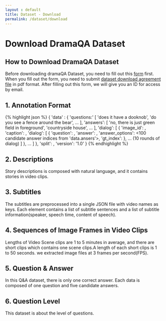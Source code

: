 ```yaml
---
layout : default
title: Dataset - Download
permalink: /dataset/download
---
```


<link rel="stylesheet" href="/assets/css/dataset.css">

<div class="download content-container">
  <h1 class = "content-title">
    Download DramaQA Dataset
  </h1>
  <div class = "content-subcontainer">
      <h2 class="content-subtitle">
        How to Download DramaQA Dataset
      </h2>
      <p class="content-item">
        Before downloading dramaQA Dataset, you need to fill out this <a id="download_link" href="https://docs.google.com/forms/d/e/1FAIpQLSdqQTHp6-AiNQijHhcPAPvFV_6TFer06e6aWG1l_jRhRo2E5w/viewform">form</a> first. 
        When you fill out the form, you need to submit <a id="download_link" href="/assets/dramaqa_download_agreement.docx">dataset download agreement file</a> in pdf format.
        After filling out this form, we will give you an ID for access by email.
      </p>
  </div>
  <div class = "content-subcontainer">
    <h2 class="content-subtitle">
      1. Annotation Format
    </h2>
    <div class="content-item">
      <div class="dataset-field">
        {% highlight json  %}
    {
      'data' : {
        'questions:' [
          'does it have a dooknob',
          'do you see a fence around the bear',
          ...
        ],
        'answers': [
          'no, there is just green field in foreground',
          'countryside house',
          ...
        ],
        'dialog': [
          {
          'image_id': <image id>,
          'caption': <image caption>,
          'dialog': [
            { 
              'question': <index of question in 'data.questions' list>,
              'answer': <index of answer in 'data.answers' list>,
              'answer_options': <100 candidate answer indices from 'data.ansers'>,
              'gt_index': <index of 'answer' in 'answer_options'>
            },
            ... (10 rounds of dialog)
           ]
          },
          ...
        ]
      },
      'split': <VisDial split>,
      'version': '1.0'
    }
        {% endhighlight %}
      </div>
    </div>
  </div>
  <div class = "content-subcontainer">
    <h2 class="content-subtitle">
      2. Descriptions
    </h2>
    <p class="content-item">
      Story descriptions is composed with natural language, and it contains stories in video clips.
    </p>
  </div>
  <div class = "content-subcontainer">
    <h2 class="content-subtitle">
      3. Subtitles
    </h2>
    <p class="content-item">
      The subtitles are preprocessed into a single JSON file with video names as keys. Each element contains a list of subtitle sentences and a list of subtitle information(speaker, speech time, content of speech).
    </p>
  </div>
  <div class = "content-subcontainer">
    <h2 class="content-subtitle">
      4. Sequences of Image Frames in Video Clips
    </h2>
    <p class="content-item">
      Lengths of Video Scene clips are 1 to 5 minutes in average, and there are short clips which contains one scene clips.A length of each short clips is 1 to 50 seconds. we extracted image files at 3 frames per second(FPS).
    </p>
  </div>
  <div class = "content-subcontainer">
      <h2 class="content-subtitle">
        5. Question & Answer
      </h2>
      <p class="content-item">
        In this Q&A dataset, there is only one correct answer. Each data is composed of one question and five candidate answers.
      </p>
   </div>
   <div class = "content-subcontainer">
       <h2 class="content-subtitle">
         6. Question Level
       </h2>
       <p class="content-item">
         This dataset is about the level of questions.
       </p>
   </div>
</div>
